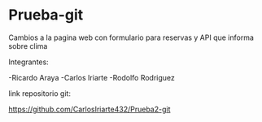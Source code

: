 # Prueba-git

Cambios a la pagina web con formulario para reservas y API que informa sobre clima

Integrantes:

-Ricardo Araya
-Carlos Iriarte
-Rodolfo Rodriguez

link repositorio git:

https://github.com/CarlosIriarte432/Prueba2-git

